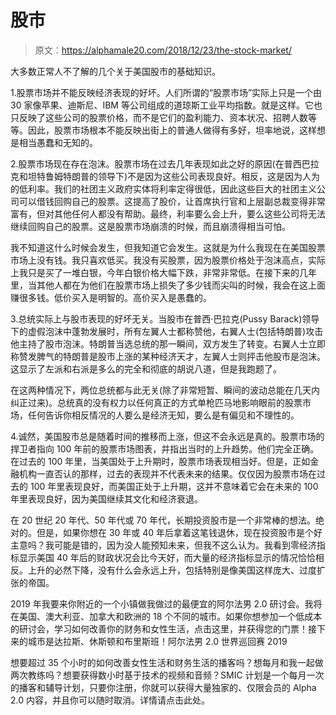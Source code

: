 # 股市

> 原文：<https://alphamale20.com/2018/12/23/the-stock-market/>

大多数正常人不了解的几个关于美国股市的基础知识。

1.股票市场并不能反映经济表现的好坏。人们所谓的“股票市场”实际上只是一个由 30 家像苹果、迪斯尼、IBM 等公司组成的道琼斯工业平均指数。就是这样。它也只反映了这些公司的股票价格，而不是它们的盈利能力、资本状况、招聘人数等等。因此，股票市场根本不能反映出街上的普通人做得有多好，坦率地说，这样想是相当愚蠢和无知的。

2.股票市场现在存在泡沫。股票市场在过去几年表现如此之好的原因(在普西巴拉克和坦特鲁姆特朗普的领导下)不是因为这些公司表现良好。相反，这是因为人为的低利率。我们的社团主义政府实体将利率定得很低，因此这些巨大的社团主义公司可以借钱回购自己的股票。这提高了股价，让首席执行官和上层副总裁变得非常富有，但对其他任何人都没有帮助。最终，利率要么会上升，要么这些公司将无法继续回购自己的股票。这是股票市场崩溃的时候，而且崩溃得相当可怕。

我不知道这什么时候会发生，但我知道它会发生。这就是为什么我现在在美国股票市场上没有钱。我只喜欢低买。我没有买股票，因为股票价格处于泡沫高点，实际上我只是买了一堆白银，今年白银价格大幅下跌，非常非常低。在接下来的几年里，当其他人都在为他们在股票市场上损失了多少钱而尖叫的时候，我会在这上面赚很多钱。低价买入是明智的。高价买入是愚蠢的。

3.总统实际上与股市表现的好坏无关。当股市在普西·巴拉克(Pussy Barack)领导下的虚假泡沫中蓬勃发展时，所有左翼人士都称赞他，右翼人士(包括特朗普)攻击他主持了股市泡沫。特朗普当选总统的那一瞬间，双方发生了转变。右翼人士立即称赞发脾气的特朗普是股市上涨的某种经济天才，左翼人士则抨击他股市是泡沫。这显示了左派和右派是多么的完全和彻底的胡说八道，但是我跑题了。

在这两种情况下，两位总统都与此无关(除了非常短暂、瞬间的波动总能在几天内纠正过来)。总统真的没有权力以任何真正的方式单枪匹马地影响眼前的股票市场，任何告诉你相反情况的人要么是经济无知，要么是有偏见和不理性的。

4.诚然，美国股市总是随着时间的推移而上涨，但这不会永远是真的。股票市场的捍卫者指向 100 年前的股票市场图表，并指出当时的上升趋势。他们完全正确。在过去的 100 年里，当美国处于上升期时，股票市场表现相当好。但是，正如金融机构一直否认的那样，过去的表现并不代表未来的结果。仅仅因为股票市场在过去的 100 年里表现良好，而美国正处于上升期，这并不意味着它会在未来的 100 年里表现良好，因为美国继续其文化和经济衰退。

在 20 世纪 20 年代、50 年代或 70 年代，长期投资股市是一个非常棒的想法。绝对的。但是，如果你想在 30 年或 40 年后拿着这笔钱退休，现在投资股市是个好主意吗？我可能是错的，因为没人能预知未来，但我不这么认为。我看到零经济指标显示美国 40 年后的财政状况会比今天好，而大量的经济指标显示的情况恰恰相反。上升的必然下降，没有什么会永远上升，包括特别是像美国这样庞大、过度扩张的帝国。

2019 年我要来你附近的一个小镇做我做过的最便宜的阿尔法男 2.0 研讨会。我将在美国、澳大利亚、加拿大和欧洲的 18 个不同的城市。如果你想参加一个低成本的研讨会，学习如何改善你的财务和女性生活，点击这里，并获得您的门票！接下来的城市是达拉斯、休斯顿和布里斯班！阿尔法男 2.0 世界巡回赛 2019

想要超过 35 个小时的如何改善女性生活和财务生活的播客吗？想每月和我一起做两次教练吗？想要获得数小时基于技术的视频和音频？SMIC 计划是一个每月一次的播客和辅导计划，只要你注册，你就可以获得大量独家的、仅限会员的 Alpha 2.0 内容，并且你可以随时取消。详情请点击此处。